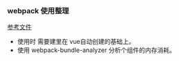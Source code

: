 ### webpack 使用整理
[参考文件](http://www.cnblogs.com/tylerdonet/p/7156359.html)
+ 使用时 需要建里在 vue自动创建的基础上。
+ 使用 webpack-bundle-analyzer 分析个组件的内存消耗。

